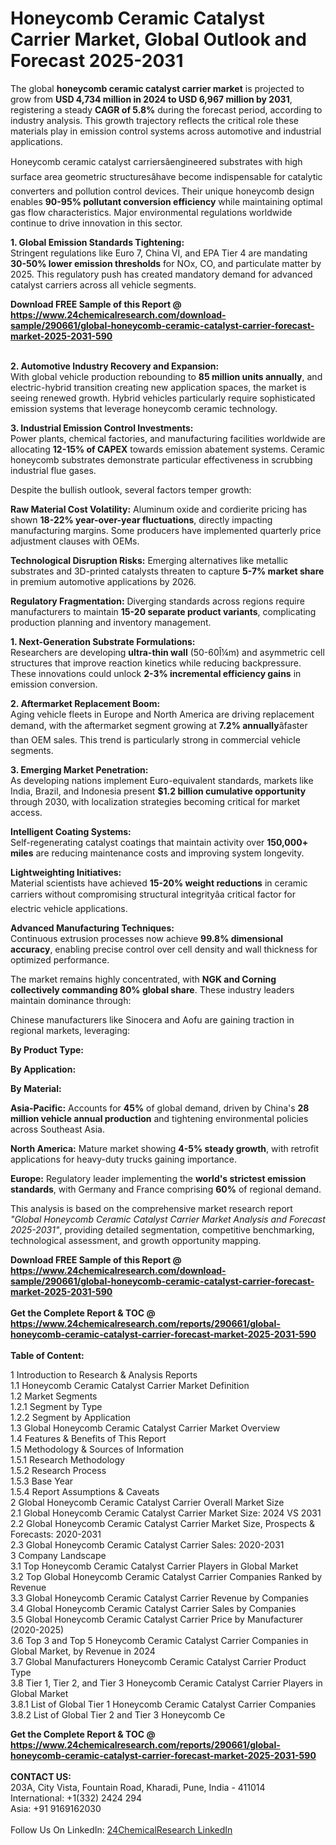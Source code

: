 <h1>Honeycomb Ceramic Catalyst Carrier Market, Global Outlook and Forecast 2025-2031</h1><p>The global <strong>honeycomb ceramic catalyst carrier market</strong> is projected to grow from <strong>USD 4,734 million in 2024 to USD 6,967 million by 2031</strong>, registering a steady <strong>CAGR of 5.8%</strong> during the forecast period, according to industry analysis. This growth trajectory reflects the critical role these materials play in emission control systems across automotive and industrial applications.</p><p>Honeycomb ceramic catalyst carriersâengineered substrates with high surface area geometric structuresâhave become indispensable for catalytic converters and pollution control devices. Their unique honeycomb design enables <strong>90-95% pollutant conversion efficiency</strong> while maintaining optimal gas flow characteristics. Major environmental regulations worldwide continue to drive innovation in this sector.</p><p><strong>1. Global Emission Standards Tightening:</strong><br>
Stringent regulations like Euro 7, China VI, and EPA Tier 4 are mandating <strong>30-50% lower emission thresholds</strong> for NOx, CO, and particulate matter by 2025. This regulatory push has created mandatory demand for advanced catalyst carriers across all vehicle segments.</p><div><b>Download FREE Sample of this Report @ 
            <a href="https://www.24chemicalresearch.com/download-sample/290661/global-honeycomb-ceramic-catalyst-carrier-forecast-market-2025-2031-590">
            https://www.24chemicalresearch.com/download-sample/290661/global-honeycomb-ceramic-catalyst-carrier-forecast-market-2025-2031-590</a></b></div><br><p><strong>2. Automotive Industry Recovery and Expansion:</strong><br>
With global vehicle production rebounding to <strong>85 million units annually</strong>, and electric-hybrid transition creating new application spaces, the market is seeing renewed growth. Hybrid vehicles particularly require sophisticated emission systems that leverage honeycomb ceramic technology.</p><p><strong>3. Industrial Emission Control Investments:</strong><br>
Power plants, chemical factories, and manufacturing facilities worldwide are allocating <strong>12-15% of CAPEX</strong> towards emission abatement systems. Ceramic honeycomb substrates demonstrate particular effectiveness in scrubbing industrial flue gases.</p><p>Despite the bullish outlook, several factors temper growth:</p><p><strong>Raw Material Cost Volatility:</strong> Aluminum oxide and cordierite pricing has shown <strong>18-22% year-over-year fluctuations</strong>, directly impacting manufacturing margins. Some producers have implemented quarterly price adjustment clauses with OEMs.</p><p><strong>Technological Disruption Risks:</strong> Emerging alternatives like metallic substrates and 3D-printed catalysts threaten to capture <strong>5-7% market share</strong> in premium automotive applications by 2026.</p><p><strong>Regulatory Fragmentation:</strong> Diverging standards across regions require manufacturers to maintain <strong>15-20 separate product variants</strong>, complicating production planning and inventory management.</p><p><strong>1. Next-Generation Substrate Formulations:</strong><br>
Researchers are developing <strong>ultra-thin wall</strong> (50-60Î¼m) and asymmetric cell structures that improve reaction kinetics while reducing backpressure. These innovations could unlock <strong>2-3% incremental efficiency gains</strong> in emission conversion.</p><p><strong>2. Aftermarket Replacement Boom:</strong><br>
Aging vehicle fleets in Europe and North America are driving replacement demand, with the aftermarket segment growing at <strong>7.2% annually</strong>âfaster than OEM sales. This trend is particularly strong in commercial vehicle segments.</p><p><strong>3. Emerging Market Penetration:</strong><br>
As developing nations implement Euro-equivalent standards, markets like India, Brazil, and Indonesia present <strong>$1.2 billion cumulative opportunity</strong> through 2030, with localization strategies becoming critical for market access.</p><p><strong>Intelligent Coating Systems:</strong> <br>Self-regenerating catalyst coatings that maintain activity over <strong>150,000+ miles</strong> are reducing maintenance costs and improving system longevity.</p><p><strong>Lightweighting Initiatives:</strong> <br>Material scientists have achieved <strong>15-20% weight reductions</strong> in ceramic carriers without compromising structural integrityâa critical factor for electric vehicle applications.</p><p><strong>Advanced Manufacturing Techniques:</strong> <br>Continuous extrusion processes now achieve <strong>99.8% dimensional accuracy</strong>, enabling precise control over cell density and wall thickness for optimized performance.</p><p>The market remains highly concentrated, with <strong>NGK and Corning collectively commanding 80% global share</strong>. These industry leaders maintain dominance through:</p><p>Chinese manufacturers like Sinocera and Aofu are gaining traction in regional markets, leveraging:</p><p><strong>By Product Type:</strong></p><p><strong>By Application:</strong></p><p><strong>By Material:</strong></p><p><strong>Asia-Pacific:</strong> Accounts for <strong>45%</strong> of global demand, driven by China's <strong>28 million vehicle annual production</strong> and tightening environmental policies across Southeast Asia.</p><p><strong>North America:</strong> Mature market showing <strong>4-5% steady growth</strong>, with retrofit applications for heavy-duty trucks gaining importance.</p><p><strong>Europe:</strong> Regulatory leader implementing the <strong>world's strictest emission standards</strong>, with Germany and France comprising <strong>60%</strong> of regional demand.</p><p>This analysis is based on the comprehensive market research report <em>"Global Honeycomb Ceramic Catalyst Carrier Market Analysis and Forecast 2025-2031"</em>, providing detailed segmentation, competitive benchmarking, technological assessment, and growth opportunity mapping.</p><div><b>Download FREE Sample of this Report @ 
            <a href="https://www.24chemicalresearch.com/download-sample/290661/global-honeycomb-ceramic-catalyst-carrier-forecast-market-2025-2031-590">
            https://www.24chemicalresearch.com/download-sample/290661/global-honeycomb-ceramic-catalyst-carrier-forecast-market-2025-2031-590</a></b></div><br><div><b>Get the Complete Report & TOC @ 
            <a href="https://www.24chemicalresearch.com/reports/290661/global-honeycomb-ceramic-catalyst-carrier-forecast-market-2025-2031-590">
            https://www.24chemicalresearch.com/reports/290661/global-honeycomb-ceramic-catalyst-carrier-forecast-market-2025-2031-590</a></b></div><br>
            <b>Table of Content:</b><p>1 Introduction to Research & Analysis Reports<br />
 1.1 Honeycomb Ceramic Catalyst Carrier Market Definition<br />
 1.2 Market Segments<br />
 1.2.1 Segment by Type<br />
 1.2.2 Segment by Application<br />
 1.3 Global Honeycomb Ceramic Catalyst Carrier Market Overview<br />
 1.4 Features & Benefits of This Report<br />
 1.5 Methodology & Sources of Information<br />
 1.5.1 Research Methodology<br />
 1.5.2 Research Process<br />
 1.5.3 Base Year<br />
 1.5.4 Report Assumptions & Caveats<br />
2 Global Honeycomb Ceramic Catalyst Carrier Overall Market Size<br />
 2.1 Global Honeycomb Ceramic Catalyst Carrier Market Size: 2024 VS 2031<br />
 2.2 Global Honeycomb Ceramic Catalyst Carrier Market Size, Prospects & Forecasts: 2020-2031<br />
 2.3 Global Honeycomb Ceramic Catalyst Carrier Sales: 2020-2031<br />
3 Company Landscape<br />
 3.1 Top Honeycomb Ceramic Catalyst Carrier Players in Global Market<br />
 3.2 Top Global Honeycomb Ceramic Catalyst Carrier Companies Ranked by Revenue<br />
 3.3 Global Honeycomb Ceramic Catalyst Carrier Revenue by Companies<br />
 3.4 Global Honeycomb Ceramic Catalyst Carrier Sales by Companies<br />
 3.5 Global Honeycomb Ceramic Catalyst Carrier Price by Manufacturer (2020-2025)<br />
 3.6 Top 3 and Top 5 Honeycomb Ceramic Catalyst Carrier Companies in Global Market, by Revenue in 2024<br />
 3.7 Global Manufacturers Honeycomb Ceramic Catalyst Carrier Product Type<br />
 3.8 Tier 1, Tier 2, and Tier 3 Honeycomb Ceramic Catalyst Carrier Players in Global Market<br />
 3.8.1 List of Global Tier 1 Honeycomb Ceramic Catalyst Carrier Companies<br />
 3.8.2 List of Global Tier 2 and Tier 3 Honeycomb Ce</p><div><b>Get the Complete Report & TOC @ 
            <a href="https://www.24chemicalresearch.com/reports/290661/global-honeycomb-ceramic-catalyst-carrier-forecast-market-2025-2031-590">
            https://www.24chemicalresearch.com/reports/290661/global-honeycomb-ceramic-catalyst-carrier-forecast-market-2025-2031-590</a></b></div><br><b>CONTACT US:</b><br>
            203A, City Vista, Fountain Road, Kharadi, Pune, India - 411014<br>
            International: +1(332) 2424 294<br>
            Asia: +91 9169162030 <br><br>
            Follow Us On LinkedIn: <a href="https://www.linkedin.com/company/24chemicalresearch/">24ChemicalResearch LinkedIn</a>